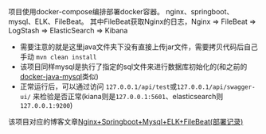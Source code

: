 项目使用docker-compose编排部署docker容器。
nginx、springboot、mysql、ELK、FileBeat。
其中FileBeat获取Nginx的日志，Nginx => FileBeat => LogStash => ElasticSearch => Kibana

+ 需要注意的就是这里java文件夹下没有直接上传jar文件，需要拷贝代码后自己手动 `mvn clean install`
+ 该项目同样mysql是执行了指定的sql文件来进行数据库初始化的(和之前的[docker-java-mysql](https://github.com/Ashiamd/ash-demos/tree/main/docker-java-mysql)类似)
+ 正常运行后，可以通过访问 `127.0.0.1/api/test`或`127.0.0.1/api/swagger-ui/` 来检验是否正常(kiana则是`127.0.0.1:5601`、elasticsearch则`127.0.0.1:9200`)

该项目对应的博客文章[Nginx+Springboot+Mysql+ELK+FileBeat(部署记录)](https://www.cnblogs.com/Ashiamd/p/13956850.html)
